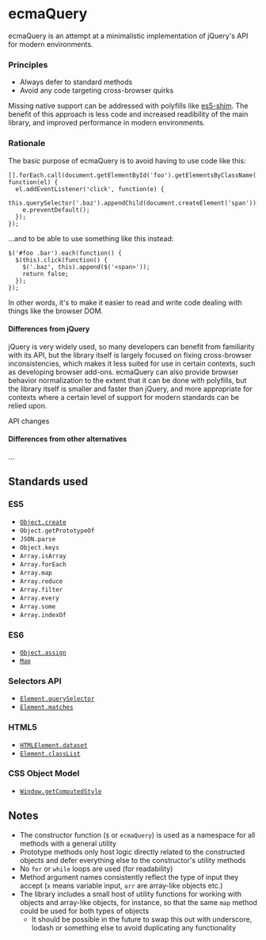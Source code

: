 # ecmaQuery

ecmaQuery is an attempt at a minimalistic implementation of jQuery's API for
modern environments.

### Principles

  * Always defer to standard methods
  * Avoid any code targeting cross-browser quirks

Missing native support can be addressed with polyfills like
[es5-shim](https://github.com/es-shims/es5-shim). The benefit of this
approach is less code and increased readibility of the main library,
and improved performance in modern environments.

### Rationale

The basic purpose of ecmaQuery is to avoid having to use code like this:

```
[].forEach.call(document.getElementById('foo').getElementsByClassName('bar'), function(el) {
  el.addEventListener('click', function(e) {
    this.querySelector('.baz').appendChild(document.createElement('span'));
    e.preventDefault();
  });
});
```

…and to be able to use something like this instead:

```
$('#foo .bar').each(function() {
  $(this).click(function() {
    $('.baz', this).append($('<span>'));
    return false;
  });
});
```

In other words, it's to make it easier to read and write code dealing with
things like the browser DOM.

#### Differences from jQuery

jQuery is very widely used, so many developers can benefit from familiarity
with its API, but the library itself is largely focused on fixing cross-browser
inconsistencies, which makes it less suited for use in certain contexts,
such as developing browser add-ons. ecmaQuery can also provide browser behavior
normalization to the extent that it can be done with polyfills, but the library
itself is smaller and faster than jQuery, and more appropriate for contexts
where a certain level of support for modern standards can be relied upon.

API changes

#### Differences from other alternatives

…

## Standards used

### ES5

  * [`Object.create`](https://developer.mozilla.org/en-US/docs/Web/JavaScript/Reference/Global_Objects/Object/create)
  * `Object.getPrototypeOf`
  * `JSON.parse`
  * `Object.keys`
  * `Array.isArray`
  * `Array.forEach`
  * `Array.map`
  * `Array.reduce`
  * `Array.filter`
  * `Array.every`
  * `Array.some`
  * `Array.indexOf`

### ES6

  * [`Object.assign`](http://people.mozilla.org/~jorendorff/es6-draft.html#sec-19.1.2.1)
  * [`Map`](https://people.mozilla.org/~jorendorff/es6-draft.html#sec-map-constructor)

### Selectors API

  * [`Element.querySelector`](https://developer.mozilla.org/en-US/docs/Web/API/Element.querySelector)
  * [`Element.matches`](https://developer.mozilla.org/en-US/docs/Web/API/Element.matches)

### HTML5

  * [`HTMLElement.dataset`](https://developer.mozilla.org/en-US/docs/Web/API/HTMLElement.dataset)
  * [`Element.classList`](https://developer.mozilla.org/en-US/docs/Web/API/Element.classList)

### CSS Object Model

  * [`Window.getComputedStyle`](http://dev.w3.org/csswg/cssom/#dom-window-getcomputedstyle)

## Notes

  * The constructor function (`$` or `ecmaQuery`) is used as a namespace for all 
    methods with a general utility
  * Prototype methods only host logic directly related to the constructed objects
    and defer everything else to the constructor's utility methods
  * No `for` or `while` loops are used (for readability)
  * Method argument names consistently reflect the type of input they accept
    (`x` means variable input, `arr` are array-like objects etc.)
  * The library includes a small host of utility functions for working with
    objects and array-like objects, for instance, so that the same `map` method
    could be used for both types of objects
    * It should be possible in the future to swap this out with underscore, lodash
      or something else to avoid duplicating any functionality

